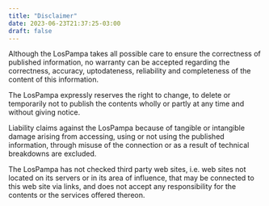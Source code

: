 ```yaml
---
title: "Disclaimer"
date: 2023-06-23T21:37:25-03:00
draft: false
---
```


Although the LosPampa takes all possible care to ensure the correctness of published information, no warranty can be accepted regarding the correctness, accuracy, uptodateness, reliability and completeness of the content of this information.

The LosPampa expressly reserves the right to change, to delete or temporarily not to publish the contents wholly or partly at any time and without giving notice.

Liability claims against the LosPampa because of tangible or intangible damage arising from accessing, using or not using the published information, through misuse of the connection or as a result of technical breakdowns are excluded.

The LosPampa has not checked third party web sites, i.e. web sites not located on its servers or in its area of influence, that may be connected to this web site via links, and does not accept any responsibility for the contents or the services offered thereon.

